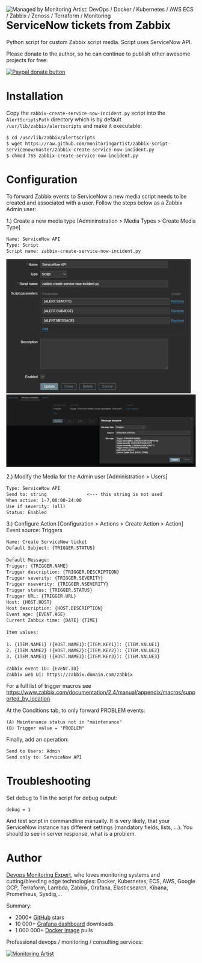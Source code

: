 [<img src="https://monitoringartist.github.io/managed-by-monitoringartist.png" alt="Managed by Monitoring Artist: DevOps / Docker / Kubernetes / AWS ECS / Zabbix / Zenoss / Terraform / Monitoring" align="right"/>](http://www.monitoringartist.com 'DevOps / Docker / Kubernetes / AWS ECS / Zabbix / Zenoss / Terraform / Monitoring')

# ServiceNow tickets from Zabbix

Python script for custom Zabbix script media. Script uses ServiceNow API.

Please donate to the author, so he can continue to publish other awesome projects
for free:

[![Paypal donate button](http://jangaraj.com/img/github-donate-button02.png)](https://www.paypal.com/cgi-bin/webscr?cmd=_s-xclick&hosted_button_id=8LB6J222WRUZ4)

# Installation

Copy the `zabbix-create-service-now-incident.py` script into the `AlertScriptsPath` 
directory which is by default `/usr/lib/zabbix/alertscripts` and make it executable:

    $ cd /usr/lib/zabbix/alertscripts
    $ wget https://raw.github.com/monitoringartist/zabbix-script-servicenow/master/zabbix-create-service-now-incident.py 
    $ chmod 755 zabbix-create-service-now-incident.py

# Configuration

To forward Zabbix events to ServiceNow a new media script needs to be created 
and associated with a user. Follow the steps below as a Zabbix Admin user:

1.) Create a new media type [Admininstration > Media Types > Create Media Type]
```
Name: ServiceNow API
Type: Script
Script name: zabbix-create-service-now-incident.py
```
![1](https://github.com/everaldoscabral/zabbix-script-servicenow/blob/master/img/1.PNG?raw=true)
![2](https://github.com/everaldoscabral/zabbix-script-servicenow/blob/master/img/2.PNG?raw=true)


2.) Modify the Media for the Admin user [Administration > Users]
```
Type: ServiceNow API
Send to: string               <--- this string is not used
When active: 1-7,00:00-24:00
Use if severity: (all)
Status: Enabled
```

3.) Configure Action [Configuration > Actions > Create Action > Action]
Event source: Triggers
```
Name: Create ServiceNow ticket
Default Subject: {TRIGGER.STATUS}

Default Message:
Trigger: {TRIGGER.NAME}
Trigger description: {TRIGGER.DESCRIPTION} 
Trigger severity: {TRIGGER.SEVERITY}
Trigger nseverity: {TRIGGER.NSEVERITY}
Trigger status: {TRIGGER.STATUS}
Trigger URL: {TRIGGER.URL}
Host: {HOST.HOST}
Host description: {HOST.DESCRIPTION}
Event age: {EVENT.AGE}
Current Zabbix time: {DATE} {TIME} 

Item values:

1. {ITEM.NAME1} ({HOST.NAME1}:{ITEM.KEY1}): {ITEM.VALUE1}
2. {ITEM.NAME2} ({HOST.NAME2}:{ITEM.KEY2}): {ITEM.VALUE2}
3. {ITEM.NAME3} ({HOST.NAME3}:{ITEM.KEY3}): {ITEM.VALUE3}

Zabbix event ID: {EVENT.ID}
Zabbix web UI: https://zabbix.domain.com/zabbix
```

For a full list of trigger macros see https://www.zabbix.com/documentation/2.4/manual/appendix/macros/supported_by_location

At the Conditions tab, to only forward PROBLEM events:

```
(A)	Maintenance status not in "maintenance" 
(B)	Trigger value = "PROBLEM" 
```

Finally, add an operation:
```
Send to Users: Admin
Send only to: ServiceNow API
```

# Troubleshooting

Set debug to 1 in the script for debug output:
``` 
debug = 1
```
And test script in commandline manually. It is very likely, that your ServiceNow 
instance has different settings (mandatory fields, lists, ...). You should to see 
in server response, what is a problem.

# Author

[Devops Monitoring Expert](http://www.jangaraj.com 'DevOps / Docker / Kubernetes / AWS ECS / Google GCP / Zabbix / Zenoss / Terraform / Monitoring'),
who loves monitoring systems and cutting/bleeding edge technologies: Docker,
Kubernetes, ECS, AWS, Google GCP, Terraform, Lambda, Zabbix, Grafana, Elasticsearch,
Kibana, Prometheus, Sysdig,...

Summary:
* 2000+ [GitHub](https://github.com/monitoringartist/) stars
* 10 000+ [Grafana dashboard](https://grafana.net/monitoringartist) downloads
* 1 000 000+ [Docker image](https://hub.docker.com/u/monitoringartist/) pulls

Professional devops / monitoring / consulting services:

[![Monitoring Artist](http://monitoringartist.com/img/github-monitoring-artist-logo.jpg)](http://www.monitoringartist.com 'DevOps / Docker / Kubernetes / AWS ECS / Google GCP / Zabbix / Zenoss / Terraform / Monitoring')
